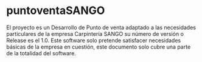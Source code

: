 # puntoventaSANGO
El proyecto es un Desarrollo de Punto de venta adaptado a las necesidades particulares de la empresa Carpintería SANGO su número de versión o Release es el 1.0.  Este software solo pretende satisfacer necesidades básicas de la empresa en cuestión, este documento solo cubre una parte de la totalidad del software. 
